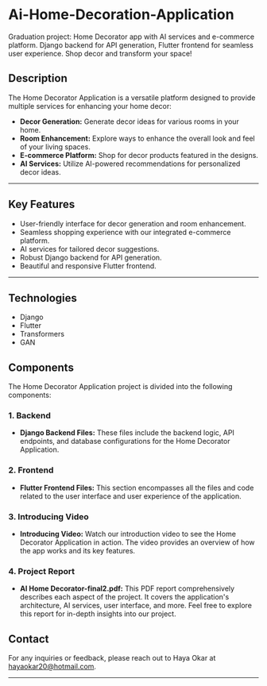 # Ai-Home-Decoration-Application
Graduation project: Home Decorator app with AI services and e-commerce platform. Django backend for API generation, Flutter frontend for seamless user experience. Shop decor and transform your space!

## Description

The Home Decorator Application is a versatile platform designed to provide multiple services for enhancing your home decor:

- **Decor Generation:** Generate decor ideas for various rooms in your home.
- **Room Enhancement:** Explore ways to enhance the overall look and feel of your living spaces.
- **E-commerce Platform:** Shop for decor products featured in the designs.
- **AI Services:** Utilize AI-powered recommendations for personalized decor ideas.

---

## Key Features

- User-friendly interface for decor generation and room enhancement.
- Seamless shopping experience with our integrated e-commerce platform.
- AI services for tailored decor suggestions.
- Robust Django backend for API generation.
- Beautiful and responsive Flutter frontend.

---

## Technologies

- Django
- Flutter
- Transformers
- GAN

## Components

The Home Decorator Application project is divided into the following components:

### 1. Backend

- **Django Backend Files:** These files include the backend logic, API endpoints, and database configurations for the Home Decorator Application.

### 2. Frontend

- **Flutter Frontend Files:** This section encompasses all the files and code related to the user interface and user experience of the application.

### 3. Introducing Video

- **Introducing Video:** Watch our introduction video to see the Home Decorator Application in action. The video provides an overview of how the app works and its key features.

### 4. Project Report

- **AI Home Decorator-final2.pdf:** This PDF report comprehensively describes each aspect of the project. It covers the application's architecture, AI services, user interface, and more. Feel free to explore this report for in-depth insights into our project.



## Contact

For any inquiries or feedback, please reach out to Haya Okar at hayaokar20@hotmail.com.

---
